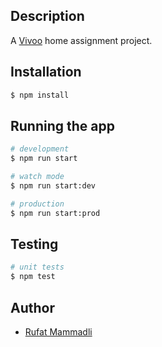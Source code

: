 ## Description
A [Vivoo](https://vivoo.io) home assignment project.

## Installation
```bash
$ npm install
```

## Running the app

```bash
# development
$ npm run start

# watch mode 
$ npm run start:dev

# production
$ npm run start:prod
```

## Testing

```bash
# unit tests
$ npm test
```

## Author
- [Rufat Mammadli](https://github.com/oop)
